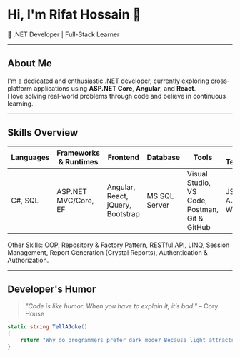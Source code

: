 # Hi, I'm Rifat Hossain 👋  
🚀 .NET Developer | Full-Stack Learner

---

## About Me  
I'm a dedicated and enthusiastic .NET developer, currently exploring cross-platform applications using **ASP.NET Core**, **Angular**, and **React**.  
I love solving real-world problems through code and believe in continuous learning.

---

## Skills Overview  

| Languages     | Frameworks & Runtimes     | Frontend             | Database       | Tools                     | Web Technologies          |
|---------------|---------------------------|----------------------|----------------|---------------------------|---------------------------|
| C#, SQL       | ASP.NET MVC/Core, EF      | Angular, React, jQuery, Bootstrap | MS SQL Server | Visual Studio, VS Code, Postman, Git & GitHub | JSON, XML, AJAX, WebSockets |

Other Skills: OOP, Repository & Factory Pattern, RESTful API, LINQ, Session Management, Report Generation (Crystal Reports), Authentication & Authorization.

---

## Developer's Humor  

> *"Code is like humor. When you have to explain it, it’s bad."* – Cory House  

```csharp
static string TellAJoke()
{
    return "Why do programmers prefer dark mode? Because light attracts bugs!";
}
